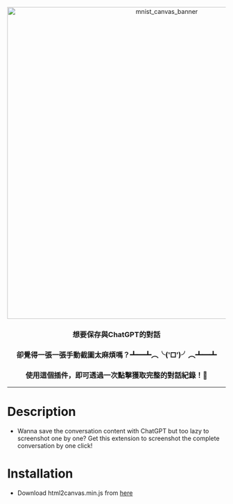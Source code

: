 

<p align="center">
<img width="720" alt="mnist_canvas_banner" src="https://user-images.githubusercontent.com/40068587/209906878-0cd508ce-6b14-4ad3-b28d-7a6d46322af9.png">
</p>

<h3 align="center">
想要保存與ChatGPT的對話
</h3>

<h3 align="center">
卻覺得一張一張手動截圖太麻煩嗎？┻━┻︵╰(‵□′)╯︵┻━┻
</h3>

<h3 align="center">
使用這個插件，即可透過一次點擊獲取完整的對話紀錄！📸
</h3>

---

# Description
- Wanna save the conversation content with ChatGPT but too lazy to screenshot one by one? Get this extension to screenshot the complete conversation by one click!

# Installation
- Download html2canvas.min.js from [here](https://cdnjs.cloudflare.com/ajax/libs/html2canvas/1.4.1/html2canvas.min.js)
